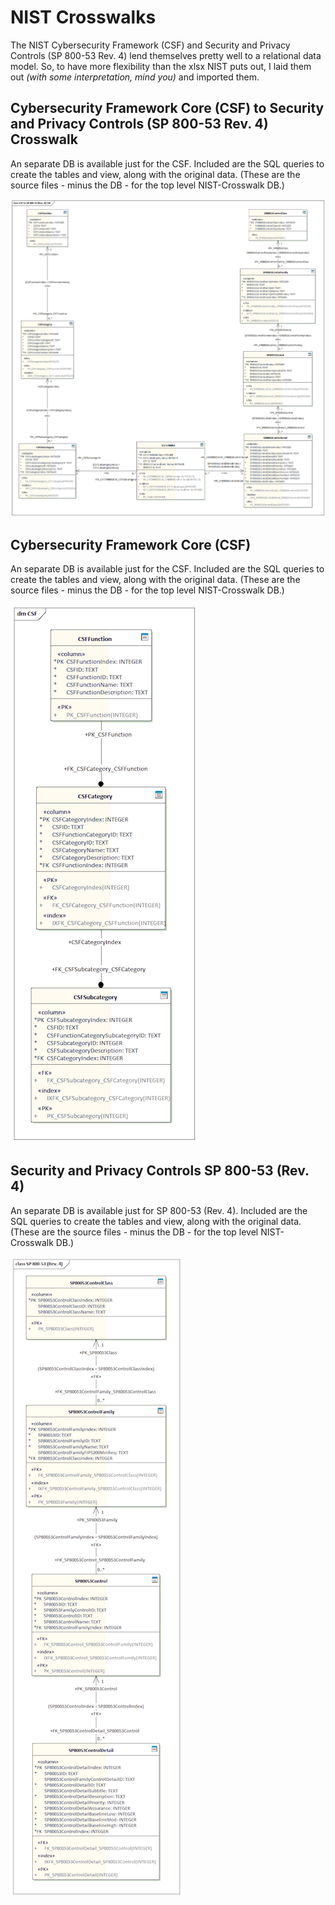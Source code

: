 # NIST Crosswalks

The NIST Cybersecurity Framework (CSF) and Security and Privacy Controls (SP 800-53 Rev. 4) lend themselves pretty well to a relational data model.
So, to have more flexibility than the xlsx NIST puts out, I laid them out *(with some interpretation, mind you)* and imported them.


## Cybersecurity Framework Core (CSF) to Security and Privacy Controls (SP 800-53 Rev. 4) Crosswalk

An separate DB is available just for the CSF.  Included are the SQL queries to create the tables and view, 
along with the original data.  (These are the source files - minus the DB - for the top level NIST-Crosswalk DB.)

![CSF to SP 800-53 Data Model](/images/CSF-SP800-53.gif)


## Cybersecurity Framework Core (CSF)

An separate DB is available just for the CSF.  Included are the SQL queries to create the tables and view, 
along with the original data.  (These are the source files - minus the DB - for the top level NIST-Crosswalk DB.)

![CSF Data Model](/images/CSF.gif)


## Security and Privacy Controls SP 800-53 (Rev. 4)

An separate DB is available just for SP 800-53 (Rev. 4).  Included are the SQL queries to create the tables and view, 
along with the original data.  (These are the source files - minus the DB - for the top level NIST-Crosswalk DB.)

![SP 800-53 Data Model](/images/SP800-53.gif)



